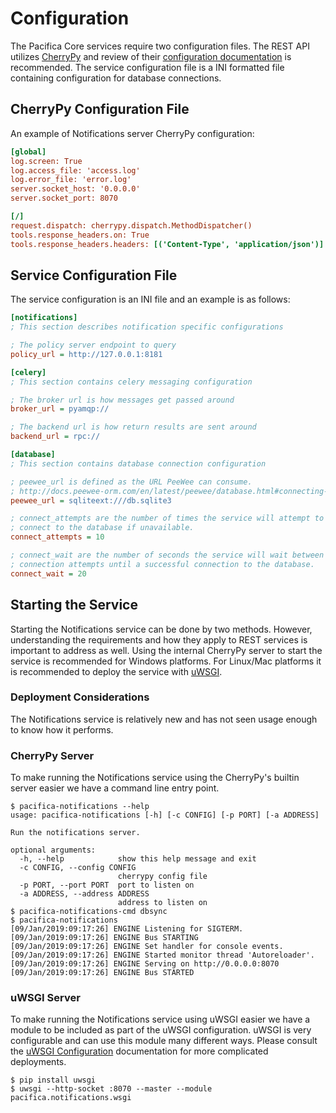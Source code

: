 # Configuration

The Pacifica Core services require two configuration files. The REST
API utilizes [CherryPy](https://github.com/cherrypy) and review of
their
[configuration documentation](http://docs.cherrypy.org/en/latest/config.html)
is recommended. The service configuration file is a INI formatted
file containing configuration for database connections.

## CherryPy Configuration File

An example of Notifications server CherryPy configuration:

```ini
[global]
log.screen: True
log.access_file: 'access.log'
log.error_file: 'error.log'
server.socket_host: '0.0.0.0'
server.socket_port: 8070

[/]
request.dispatch: cherrypy.dispatch.MethodDispatcher()
tools.response_headers.on: True
tools.response_headers.headers: [('Content-Type', 'application/json')]
```

## Service Configuration File

The service configuration is an INI file and an example is as follows:

```ini
[notifications]
; This section describes notification specific configurations

; The policy server endpoint to query
policy_url = http://127.0.0.1:8181

[celery]
; This section contains celery messaging configuration

; The broker url is how messages get passed around
broker_url = pyamqp://

; The backend url is how return results are sent around
backend_url = rpc://

[database]
; This section contains database connection configuration

; peewee_url is defined as the URL PeeWee can consume.
; http://docs.peewee-orm.com/en/latest/peewee/database.html#connecting-using-a-database-url
peewee_url = sqliteext:///db.sqlite3

; connect_attempts are the number of times the service will attempt to
; connect to the database if unavailable.
connect_attempts = 10

; connect_wait are the number of seconds the service will wait between
; connection attempts until a successful connection to the database.
connect_wait = 20
```

## Starting the Service

Starting the Notifications service can be done by two methods. However,
understanding the requirements and how they apply to REST services
is important to address as well. Using the
internal CherryPy server to start the service is recommended for
Windows platforms. For Linux/Mac platforms it is recommended to
deploy the service with
[uWSGI](https://uwsgi-docs.readthedocs.io/en/latest/).

### Deployment Considerations

The Notifications service is relatively new and has not seen usage
enough to know how it performs.

### CherryPy Server

To make running the Notifications service using the CherryPy's builtin
server easier we have a command line entry point.

```
$ pacifica-notifications --help
usage: pacifica-notifications [-h] [-c CONFIG] [-p PORT] [-a ADDRESS]

Run the notifications server.

optional arguments:
  -h, --help            show this help message and exit
  -c CONFIG, --config CONFIG
                        cherrypy config file
  -p PORT, --port PORT  port to listen on
  -a ADDRESS, --address ADDRESS
                        address to listen on
$ pacifica-notifications-cmd dbsync
$ pacifica-notifications
[09/Jan/2019:09:17:26] ENGINE Listening for SIGTERM.
[09/Jan/2019:09:17:26] ENGINE Bus STARTING
[09/Jan/2019:09:17:26] ENGINE Set handler for console events.
[09/Jan/2019:09:17:26] ENGINE Started monitor thread 'Autoreloader'.
[09/Jan/2019:09:17:26] ENGINE Serving on http://0.0.0.0:8070
[09/Jan/2019:09:17:26] ENGINE Bus STARTED
```

### uWSGI Server

To make running the Notifications service using uWSGI easier we have a
module to be included as part of the uWSGI configuration. uWSGI is
very configurable and can use this module many different ways. Please
consult the
[uWSGI Configuration](https://uwsgi-docs.readthedocs.io/en/latest/Configuration.html)
documentation for more complicated deployments.

```
$ pip install uwsgi
$ uwsgi --http-socket :8070 --master --module pacifica.notifications.wsgi
```
